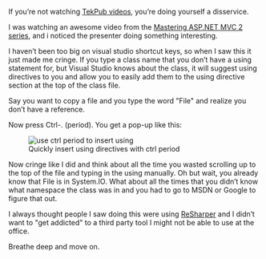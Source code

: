 ﻿If you’re not watching [TekPub videos], you’re doing yourself a disservice.

I was watching an awesome video from the [Mastering ASP.NET MVC 2 series][MVC 2], and i noticed the presenter doing something interesting.

I haven’t been too big on visual studio shortcut keys, so when I saw this it just made me cringe. If you type a class name that you don’t have a using statement for, but Visual Studio knows about the class, it will suggest using directives to you and allow you to easily add them to the using directive section at the top of the class file.

Say you want to copy a file and you type the word "File" and realize you don’t have a reference.

Now press Ctrl-. (period). You get a pop-up like this:

<figure>
    <img src="/content/posts/images/use-ctrl-period-to-insert-using.png" alt="use ctrl period to insert using" /> 
    <figcaption>Quickly insert using directives with ctrl period</figcaption>
</figure>

Now cringe like I did and think about all the time you wasted scrolling up to the top of the file and typing in the using manually. Oh but wait, you already know that File is in System.IO. What about all the times that you didn’t know what namespace the class was in and you had to go to MSDN or Google to figure that out.

I always thought people I saw doing this were using [ReSharper] and I didn’t want to "get addicted" to a third party tool I might not be able to use at the office.

Breathe deep and move on.

[TekPub videos]:http://www.tekpub.com/
[MVC 2]: http://www.tekpub.com/production/aspmvc
[ReSharper]:http://www.jetbrains.com/resharper/